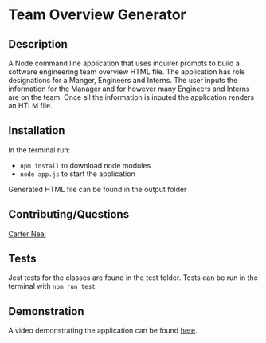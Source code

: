 # Team Overview Generator

## Description
A Node command line application that uses inquirer prompts to build a software engineering team overview HTML file. The application has role designations for a Manger, Engineers and Interns. The user inputs the information for the Manager and for however many Engineers and Interns are on the team. Once all the information is inputed the application renders an HTLM file.

## Installation

In the terminal run:
- `npm install` to download node modules
- `node app.js` to start the application

Generated HTML file can be found in the output folder

## Contributing/Questions

[Carter Neal](http://github.com/nealwc)

## Tests

Jest tests for the classes are found in the test folder. Tests can be run in the terminal with `npm run test`

## Demonstration

A video demonstrating the application can be found [here](https://drive.google.com/drive/folders/1XZqrdykONBo_f2cL7_fMUSLpXrOTiUjp?usp=sharing).